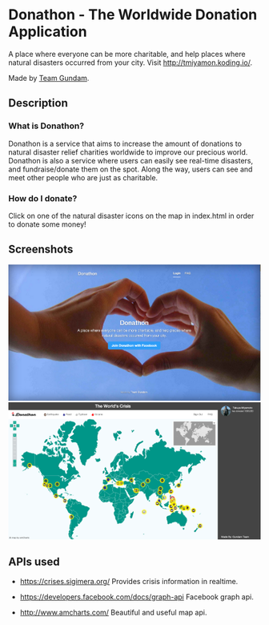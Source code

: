 # Donathon - The Worldwide Donation Application

A place where everyone can be more charitable, and help places where natural disasters occurred from your city.
Visit http://tmiyamon.koding.io/.

Made by [Team Gundam](https://github.com/jumpeiymn/global.hackathon/blob/master/Teams/Gundam/ABOUT.md).

## Description

### What is Donathon?
Donathon is a service that aims to increase the amount of donations to natural disaster relief charities worldwide to improve our precious world. Donathon is also a service where users can easily see real-time disasters, and fundraise/donate them on the spot. Along the way, users can see and meet other people who are just as charitable.

### How do I donate?
Click on one of the natural disaster icons on the map in index.html in order to donate some money!


## Screenshots
![LandingPage](/public/resources/lp.png)
![MainPage](/public/resources/main.png)

## APIs used

- https://crises.sigimera.org/
Provides crisis information in realtime.

- https://developers.facebook.com/docs/graph-api
Facebook graph api.

- http://www.amcharts.com/
Beautiful and useful map api.
